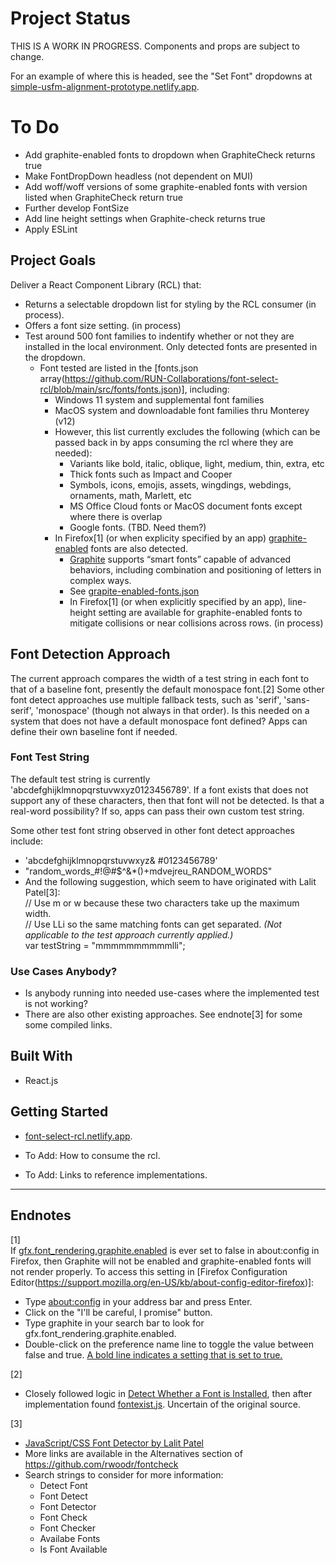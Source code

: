 # Project Status
THIS IS A WORK IN PROGRESS. Components and props are subject to change.

For an example of where this is headed, see the "Set Font" dropdowns at [simple-usfm-alignment-prototype.netlify.app](https://simple-usfm-alignment-prototype.netlify.app/).

# To Do
 * Add graphite-enabled fonts to dropdown when GraphiteCheck returns true
 * Make FontDropDown headless (not dependent on MUI)
 * Add woff/woff versions of some graphite-enabled fonts with version listed when GraphiteCheck return true
 * Further develop FontSize
 * Add line height settings when Graphite-check returns true
 * Apply ESLint

## Project Goals
Deliver a React Component Library (RCL) that:
 * Returns a selectable dropdown list for styling by the RCL consumer (in process).
 * Offers a font size setting. (in process)
 * Test around 500 font families to indentify whether or not they are installed in the local environment. Only detected fonts are presented in the dropdown.
    * Font tested are listed in the [fonts.json array(https://github.com/RUN-Collaborations/font-select-rcl/blob/main/src/fonts/fonts.json)], including:
      * Windows 11 system and supplemental font families
      * MacOS system and downloadable font families thru Monterey (v12)
      * However, this list currently excludes the following (which can be passed back in by apps consuming the rcl where they are needed):
         * Variants like bold, italic, oblique, light, medium, thin, extra, etc
         * Thick fonts such as Impact and Cooper
         * Symbols, icons, emojis, assets, wingdings, webdings, ornaments, math, Marlett, etc
         * MS Office Cloud fonts or MacOS document fonts except where there is overlap
         * Google fonts. (TBD. Need them?)
      * In Firefox[1] (or when explicity specified by an app) [graphite-enabled](https://software.sil.org/fonts/) fonts are also detected.
         * [Graphite](https://scripts.sil.org/cms/scripts/page.php?site_id=projects&item_id=graphite_about) supports “smart fonts” capable of advanced behaviors, including combination and positioning of letters in complex ways.
         * See [grapite-enabled-fonts.json](https://github.com/RUN-Collaborations/font-select-rcl/blob/main/src/fonts/graphite-enabled-fonts.json)
         * In Firefox[1] (or when explicitly specified by an app), line-height setting are available for graphite-enabled fonts to mitigate collisions or near collisions across rows. (in process)

## Font Detection Approach
The current approach compares the width of a test string in each font to that of a baseline font, presently the default monospace font.[2] Some other font detect approaches use multiple fallback tests, such as 'serif', 'sans-serif', 'monospace' (though not always in that order). Is this needed on a system that does not have a default monospace font defined? Apps can define their own baseline font if needed.

### Font Test String
The default test string is currently 'abcdefghijklmnopqrstuvwxyz0123456789'. If a font exists that does not support any of these characters, then that font will not be detected. Is that a real-word possibility? If so, apps can pass their own custom test string.

Some other test font string observed in other font detect approaches include:
 * 'abcdefghijklmnopqrstuvwxyz& #0123456789'
 * "random_words_#!@#$^&*()+mdvejreu_RANDOM_WORDS"
 * And the following suggestion, which seem to have originated with Lalit Patel[3]:  
    // Use m or w because these two characters take up the maximum width.  
    // Use LLi so the same matching fonts can get separated. *(Not applicable to the test approach currently applied.)*  
    var testString = "mmmmmmmmmmlli";  

### Use Cases Anybody?
 * Is anybody running into needed use-cases where the implemented test is not working?
 * There are also other existing approaches. See endnote[3] for some some compiled links.

## Built With

 * React.js

## Getting Started

 * [font-select-rcl.netlify.app](https://font-select-rcl.netlify.app/).

 * To Add: How to consume the rcl.

 * To Add: Links to reference implementations.
___

## Endnotes
[1]  
If [gfx.font_rendering.graphite.enabled](https://silnrsi.github.io/FDBP/en-US/Browsers%20as%20a%20font%20test%20platform.html) is ever set to false in about:config in Firefox, then Graphite will not be enabled and graphite-enabled fonts will not render properly. To access this setting in [Firefox Configuration Editor(https://support.mozilla.org/en-US/kb/about-config-editor-firefox)]:
* Type [about:config](about:config) in your address bar and press Enter.
* Click on the "I'll be careful, I promise" button.
* Type graphite in your search bar to look for gfx.font_rendering.graphite.enabled.
* Double-click on the preference name line to toggle the value between false and true. [A bold line indicates a setting that is set to true.](https://support.mozilla.org/en-US/kb/about-config-editor-firefox)

[2]  
* Closely followed logic in [Detect Whether a Font is Installed](https://www.kirupa.com/html5/detect_whether_font_is_installed.htm), then after implementation found [fontexist.js](https://gist.github.com/alloyking/4154494). Uncertain of the original source.

[3]  
* [JavaScript/CSS Font Detector by Lalit Patel](https://gist.github.com/szepeviktor/d28dfcfc889fe61763f3)
* More links are available in the Alternatives section of https://github.com/rwoodr/fontcheck
* Search strings to consider for more information:
   * Detect Font
   * Font Detect
   * Font Detector
   * Font Check
   * Font Checker
   * Availabe Fonts
   * Is Font Available
